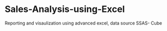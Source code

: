# Sales-Analysis-using-Excel

Reporting and visaulization using advanced excel, data source SSAS- Cube
